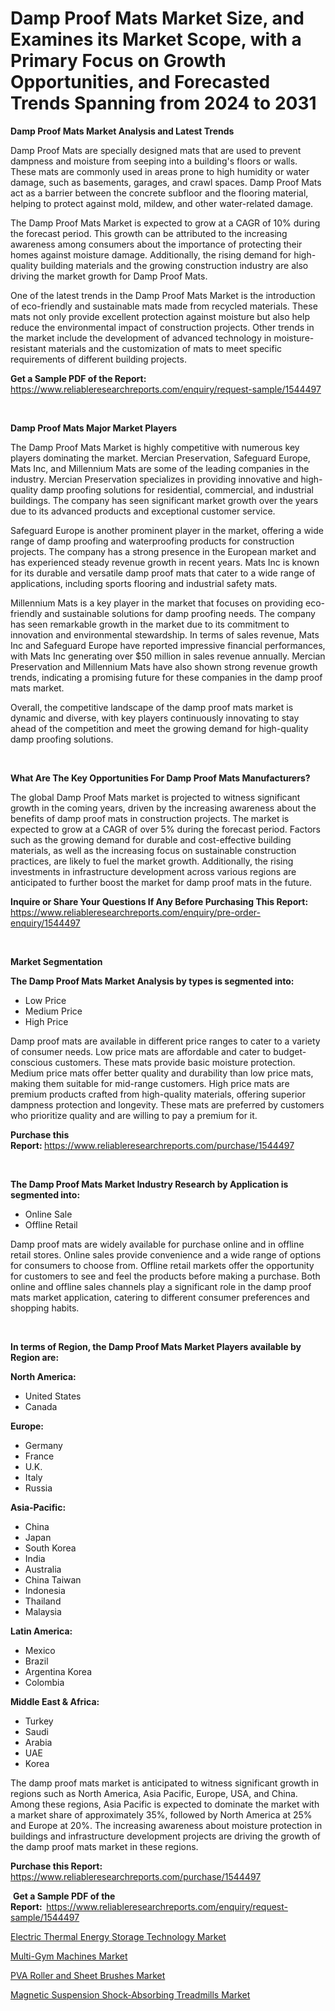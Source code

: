 <p><h1>Damp Proof Mats Market Size, and Examines its Market Scope, with a Primary Focus on Growth Opportunities, and Forecasted Trends Spanning from 2024 to 2031</h1></p><p><strong>Damp Proof Mats Market Analysis and Latest Trends</strong></p>
<p><p>Damp Proof Mats are specially designed mats that are used to prevent dampness and moisture from seeping into a building's floors or walls. These mats are commonly used in areas prone to high humidity or water damage, such as basements, garages, and crawl spaces. Damp Proof Mats act as a barrier between the concrete subfloor and the flooring material, helping to protect against mold, mildew, and other water-related damage.</p><p>The Damp Proof Mats Market is expected to grow at a CAGR of 10% during the forecast period. This growth can be attributed to the increasing awareness among consumers about the importance of protecting their homes against moisture damage. Additionally, the rising demand for high-quality building materials and the growing construction industry are also driving the market growth for Damp Proof Mats.</p><p>One of the latest trends in the Damp Proof Mats Market is the introduction of eco-friendly and sustainable mats made from recycled materials. These mats not only provide excellent protection against moisture but also help reduce the environmental impact of construction projects. Other trends in the market include the development of advanced technology in moisture-resistant materials and the customization of mats to meet specific requirements of different building projects.</p></p>
<p><strong>Get a Sample PDF of the Report:&nbsp;</strong> <a href="https://www.reliableresearchreports.com/enquiry/request-sample/1544497">https://www.reliableresearchreports.com/enquiry/request-sample/1544497</a></p>
<p>&nbsp;</p>
<p><strong>Damp Proof Mats Major Market Players</strong></p>
<p><p>The Damp Proof Mats Market is highly competitive with numerous key players dominating the market. Mercian Preservation, Safeguard Europe, Mats Inc, and Millennium Mats are some of the leading companies in the industry. Mercian Preservation specializes in providing innovative and high-quality damp proofing solutions for residential, commercial, and industrial buildings. The company has seen significant market growth over the years due to its advanced products and exceptional customer service. </p><p>Safeguard Europe is another prominent player in the market, offering a wide range of damp proofing and waterproofing products for construction projects. The company has a strong presence in the European market and has experienced steady revenue growth in recent years. Mats Inc is known for its durable and versatile damp proof mats that cater to a wide range of applications, including sports flooring and industrial safety mats. </p><p>Millennium Mats is a key player in the market that focuses on providing eco-friendly and sustainable solutions for damp proofing needs. The company has seen remarkable growth in the market due to its commitment to innovation and environmental stewardship. In terms of sales revenue, Mats Inc and Safeguard Europe have reported impressive financial performances, with Mats Inc generating over $50 million in sales revenue annually. Mercian Preservation and Millennium Mats have also shown strong revenue growth trends, indicating a promising future for these companies in the damp proof mats market. </p><p>Overall, the competitive landscape of the damp proof mats market is dynamic and diverse, with key players continuously innovating to stay ahead of the competition and meet the growing demand for high-quality damp proofing solutions.</p></p>
<p>&nbsp;</p>
<p><strong>What Are The Key Opportunities For Damp Proof Mats Manufacturers?</strong></p>
<p><p>The global Damp Proof Mats market is projected to witness significant growth in the coming years, driven by the increasing awareness about the benefits of damp proof mats in construction projects. The market is expected to grow at a CAGR of over 5% during the forecast period. Factors such as the growing demand for durable and cost-effective building materials, as well as the increasing focus on sustainable construction practices, are likely to fuel the market growth. Additionally, the rising investments in infrastructure development across various regions are anticipated to further boost the market for damp proof mats in the future.</p></p>
<p><strong>Inquire or Share Your Questions If Any Before Purchasing This Report:</strong> <a href="https://www.reliableresearchreports.com/enquiry/pre-order-enquiry/1544497">https://www.reliableresearchreports.com/enquiry/pre-order-enquiry/1544497</a></p>
<p>&nbsp;</p>
<p><strong>Market Segmentation</strong></p>
<p><strong>The Damp Proof Mats Market Analysis by types is segmented into:</strong></p>
<p><ul><li>Low Price</li><li>Medium Price</li><li>High Price</li></ul></p>
<p><p>Damp proof mats are available in different price ranges to cater to a variety of consumer needs. Low price mats are affordable and cater to budget-conscious customers. These mats provide basic moisture protection. Medium price mats offer better quality and durability than low price mats, making them suitable for mid-range customers. High price mats are premium products crafted from high-quality materials, offering superior dampness protection and longevity. These mats are preferred by customers who prioritize quality and are willing to pay a premium for it.</p></p>
<p><strong>Purchase this Report:&nbsp;</strong><a href="https://www.reliableresearchreports.com/purchase/1544497">https://www.reliableresearchreports.com/purchase/1544497</a></p>
<p>&nbsp;</p>
<p><strong>The Damp Proof Mats Market Industry Research by Application is segmented into:</strong></p>
<p><ul><li>Online Sale</li><li>Offline Retail</li></ul></p>
<p><p>Damp proof mats are widely available for purchase online and in offline retail stores. Online sales provide convenience and a wide range of options for consumers to choose from. Offline retail markets offer the opportunity for customers to see and feel the products before making a purchase. Both online and offline sales channels play a significant role in the damp proof mats market application, catering to different consumer preferences and shopping habits.</p></p>
<p>&nbsp;</p>
<p><strong>In terms of Region, the Damp Proof Mats Market Players available by Region are:</strong></p>
<p>
    <p> <strong> North America: </strong>
        <ul>
            <li>United States</li>
            <li>Canada</li>
        </ul>
        </p> 
    <p> <strong> Europe: </strong>
        <ul>
            <li>Germany</li>
            <li>France</li>
            <li>U.K.</li>
            <li>Italy</li>
            <li>Russia</li>
        </ul>
        </p> 
    <p> <strong> Asia-Pacific: </strong>
        <ul>
            <li>China</li>
            <li>Japan</li>
            <li>South Korea</li>
            <li>India</li>
            <li>Australia</li>
            <li>China Taiwan</li>
            <li>Indonesia</li>
            <li>Thailand</li>
            <li>Malaysia</li>
        </ul>
        </p> 
    <p> <strong> Latin America: </strong>
        <ul>
            <li>Mexico</li>
            <li>Brazil</li>
            <li>Argentina Korea</li>
            <li>Colombia</li>
        </ul>
        </p> 
    <p> <strong> Middle East & Africa: </strong>
        <ul>
            <li>Turkey</li>
            <li>Saudi</li>
            <li>Arabia</li>
            <li>UAE</li>
            <li>Korea</li>
        </ul>
    </p>
    </p>
<p><p>The damp proof mats market is anticipated to witness significant growth in regions such as North America, Asia Pacific, Europe, USA, and China. Among these regions, Asia Pacific is expected to dominate the market with a market share of approximately 35%, followed by North America at 25% and Europe at 20%. The increasing awareness about moisture protection in buildings and infrastructure development projects are driving the growth of the damp proof mats market in these regions.</p></p>
<p><strong>Purchase this Report: </strong><a href="https://www.reliableresearchreports.com/purchase/1544497">https://www.reliableresearchreports.com/purchase/1544497</a></p>
<p>&nbsp;<strong>Get a Sample PDF of the Report:&nbsp;&nbsp;</strong><a href="https://www.reliableresearchreports.com/enquiry/request-sample/1544497">https://www.reliableresearchreports.com/enquiry/request-sample/1544497</a></p>
<p><strong></strong></p>
<p><p><a href="https://issuu.com/reportprime-2/docs/electric-thermal-energy-storage-technology-market-">Electric Thermal Energy Storage Technology Market</a></p><p><a href="https://github.com/GroverBarry/Market-Research-Report-List-4/blob/main/multi-gym-machines-market.md">Multi-Gym Machines Market</a></p><p><a href="https://issuu.com/reportprime-2/docs/pva-roller-and-sheet-brushes-market-size-2030.pptx">PVA Roller and Sheet Brushes Market</a></p><p><a href="https://github.com/kathiaseamanalvaradovlprc2h/Market-Research-Report-List-1/blob/main/magnetic-suspension-shock-absorbing-treadmills-market.md">Magnetic Suspension Shock-Absorbing Treadmills Market</a></p></p>
